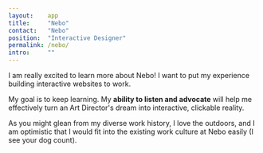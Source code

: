 ```yaml
---
layout:    app
title:     "Nebo"
contact:   "Nebo"
position:  "Interactive Designer"
permalink: /nebo/
intro:     ""
---
```

<p>
    I am really excited to learn more about Nebo! I want to put my experience building interactive websites to work.
</p>
<p>
    My goal is to keep learning. My <strong>ability to listen and advocate</strong> will help me effectively turn an Art Director's dream into interactive, clickable reality.
</p>
<p>
    As you might glean from my diverse work history, I love the outdoors, and I am optimistic that I would fit into the existing work culture at Nebo easily (I see your dog count).
</p>